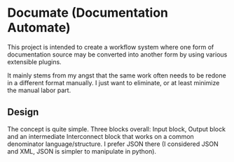# Documate (Documentation Automate)

This project is intended to create a workflow system where one form of documentation source may be converted into another form
by using various extensible plugins.

It mainly stems from my angst that the same work often needs to be redone in a different format manually. I just want to eliminate, or at least minimize the manual labor part.

## Design

The concept is quite simple. Three blocks overall: Input block, Output block and an intermediate Interconnect block that works on a common denominator language/structure. I prefer JSON there (I considered JSON and XML, JSON is simpler to manipulate in python).

